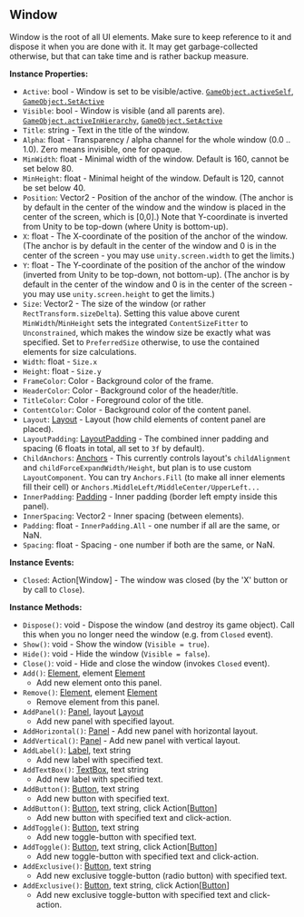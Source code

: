 ## Window

Window is the root of all UI elements.
Make sure to keep reference to it and dispose it when you are done with it.
It may get garbage-collected otherwise, but that can take time and is rather backup measure.


**Instance Properties:**
- `Active`: bool - Window is set to be visible/active. [`GameObject.activeSelf`](https://docs.unity3d.com/ScriptReference/GameObject-activeSelf.html), [`GameObject.SetActive`](https://docs.unity3d.com/ScriptReference/GameObject.SetActive.html)
- `Visible`: bool - Window is visible (and all parents are). [`GameObject.activeInHierarchy`](https://docs.unity3d.com/ScriptReference/GameObject-activeInHierarchy.html), [`GameObject.SetActive`](https://docs.unity3d.com/ScriptReference/GameObject.SetActive.html)
- `Title`: string - Text in the title of the window.
- `Alpha`: float - Transparency / alpha channel for the whole window (0.0 .. 1.0). Zero means invisible, one for opaque.
- `MinWidth`: float - Minimal width of the window. Default is 160, cannot be set below 80.
- `MinHeight`: float - Minimal height of the window. Default is 120, cannot be set below 40.
- `Position`: Vector2 - Position of the anchor of the window. (The anchor is by default in the center of the window and the window is placed in the center of the screen, which is \[0,0\].) Note that Y-coordinate is inverted from Unity to be top-down (where Unity is bottom-up).
- `X`: float - The X-coordinate of the position of the anchor of the window. (The anchor is by default in the center of the window and 0 is in the center of the screen - you may use `unity.screen.width` to get the limits.)
- `Y`: float - The Y-coordinate of the position of the anchor of the window (inverted from Unity to be top-down, not bottom-up). (The anchor is by default in the center of the window and 0 is in the center of the screen - you may use `unity.screen.height` to get the limits.)
- `Size`: Vector2 - The size of the window (or rather `RectTransform.sizeDelta`). Setting this value above curent `MinWidth`/`MinHeight` sets the integrated `ContentSizeFitter` to `Unconstrained`, which makes the window size be exactly what was specified. Set to `PreferredSize` otherwise, to use the contained elements for size calculations.
- `Width`: float - `Size.x`
- `Height`: float - `Size.y`
- `FrameColor`: Color - Background color of the frame.
- `HeaderColor`: Color - Background color of the header/title.
- `TitleColor`: Color - Foreground color of the title.
- `ContentColor`: Color - Background color of the content panel.
- `Layout`: [Layout](Layout.md) - Layout (how child elements of content panel are placed).
- `LayoutPadding`: [LayoutPadding](LayoutPadding.md) - The combined inner padding and spacing (6 floats in total, all set to `3f` by default).
- `ChildAnchors`: [Anchors](Anchors.md) - This currently controls layout's `childAlignment` and
`childForceExpandWidth/Height`, but plan is to use custom `LayoutComponent`.
You can try `Anchors.Fill` (to make all inner elements fill their cell)
or `Anchors.MiddleLeft/MiddleCenter/UpperLeft...`
- `InnerPadding`: [Padding](Padding.md) - Inner padding (border left empty inside this panel).
- `InnerSpacing`: Vector2 - Inner spacing (between elements).
- `Padding`: float - `InnerPadding.All` - one number if all are the same, or NaN.
- `Spacing`: float - Spacing - one number if both are the same, or NaN.

**Instance Events:**
- `Closed`: Action\[Window\] - The window was closed (by the 'X' button or by call to `Close`).

**Instance Methods:**
- `Dispose()`: void - Dispose the window (and destroy its game object). Call this when you no longer need the window (e.g. from `Closed` event).
- `Show()`: void - Show the window (`Visible = true`).
- `Hide()`: void - Hide the window (`Visible = false`).
- `Close()`: void - Hide and close the window (invokes `Closed` event).
- `Add()`: [Element](Element.md), element [Element](Element.md)
  - Add new element onto this panel.
- `Remove()`: [Element](Element.md), element [Element](Element.md)
  - Remove element from this panel.
- `AddPanel()`: [Panel](Panel.md), layout [Layout](Layout.md)
  - Add new panel with specified layout.
- `AddHorizontal()`: [Panel](Panel.md) - Add new panel with horizontal layout.
- `AddVertical()`: [Panel](Panel.md) - Add new panel with vertical layout.
- `AddLabel()`: [Label](Label.md), text string
  - Add new label with specified text.
- `AddTextBox()`: [TextBox](TextBox.md), text string
  - Add new label with specified text.
- `AddButton()`: [Button](Button.md), text string
  - Add new button with specified text.
- `AddButton()`: [Button](Button.md), text string, click Action\[[Button](Button.md)\]
  - Add new button with specified text and click-action.
- `AddToggle()`: [Button](Button.md), text string
  - Add new toggle-button with specified text.
- `AddToggle()`: [Button](Button.md), text string, click Action\[[Button](Button.md)\]
  - Add new toggle-button with specified text and click-action.
- `AddExclusive()`: [Button](Button.md), text string
  - Add new exclusive toggle-button (radio button) with specified text.
- `AddExclusive()`: [Button](Button.md), text string, click Action\[[Button](Button.md)\]
  - Add new exclusive toggle-button with specified text and click-action.
